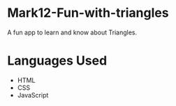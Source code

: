 # Mark12-Fun-with-triangles
A fun app to learn and know about Triangles.
# Languages Used
- HTML
- CSS
- JavaScript
 
